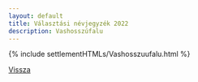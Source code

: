 ```yaml
---
layout: default
title: Választási névjegyzék 2022
description: Vashosszúfalu
---
```


{% include settlementHTMLs/Vashosszuufalu.html %}

[Vissza](./)